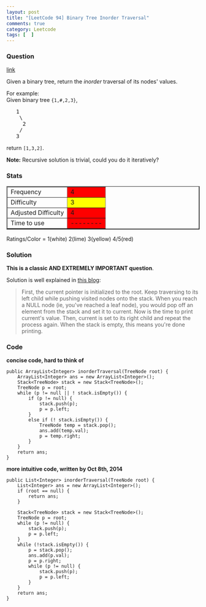 ```yaml
---
layout: post
title: "[LeetCode 94] Binary Tree Inorder Traversal"
comments: true
category: Leetcode
tags: [  ]
---
```


### Question 
[link](https://oj.leetcode.com/problems/binary-tree-inorder-traversal/)

<div class="question-content">
            <p></p><p>Given a binary tree, return the <i>inorder</i> traversal of its nodes' values.</p>

<p>
For example:<br>
Given binary tree <code>{1,#,2,3}</code>,<br>
</p><pre>   1
    \
     2
    /
   3
</pre>
<p></p>
<p>
return <code>[1,3,2]</code>.
</p>

<p><b>Note:</b> Recursive solution is trivial, could you do it iteratively?</p>

<p></p>
          </div>

### Stats
<table border="2">
	<tr>
		<td>Frequency</td>
		<td bgcolor="red">4</td>
	</tr>
	<tr>
		<td>Difficulty</td>
		<td bgcolor="yellow">3</td>
	</tr>
	<tr>
		<td>Adjusted Difficulty</td>
		<td bgcolor="red">4</td>
	</tr>
	<tr>
		<td>Time to use</td>
		<td bgcolor="red">--------</td>
	</tr>
</table>

Ratings/Color = 1(white) 2(lime) 3(yellow) 4/5(red)

### Solution

__This is a classic AND EXTREMELY IMPORTANT question__. 

Solution is well explained in [this blog](http://leetcode.com/2010/04/binary-search-tree-in-order-traversal.html): 

> First, the current pointer is initialized to the root. Keep traversing to its left child while pushing visited nodes onto the stack. When you reach a NULL node (ie, you've reached a leaf node), you would pop off an element from the stack and set it to current. Now is the time to print current's value. Then, current is set to its right child and repeat the process again. When the stack is empty, this means you're done printing.

### Code

__concise code, hard to think of__

    public ArrayList<Integer> inorderTraversal(TreeNode root) {
        ArrayList<Integer> ans = new ArrayList<Integer>();
        Stack<TreeNode> stack = new Stack<TreeNode>();
        TreeNode p = root;
        while (p != null || ! stack.isEmpty()) {
            if (p != null) {
                stack.push(p);
                p = p.left;
            }
            else if (! stack.isEmpty()) {
                TreeNode temp = stack.pop();
                ans.add(temp.val);
                p = temp.right;
            }
        }
        return ans;
    }

__more intuitive code, written by Oct 8th, 2014__

    public List<Integer> inorderTraversal(TreeNode root) {
        List<Integer> ans = new ArrayList<Integer>();
        if (root == null) {
            return ans;
        }
        
        Stack<TreeNode> stack = new Stack<TreeNode>();
        TreeNode p = root;
        while (p != null) {
            stack.push(p);
            p = p.left;
        }
        while (!stack.isEmpty()) {
            p = stack.pop();
            ans.add(p.val);
            p = p.right;
            while (p != null) {
                stack.push(p);
                p = p.left;
            }
        }
        return ans;
    }
